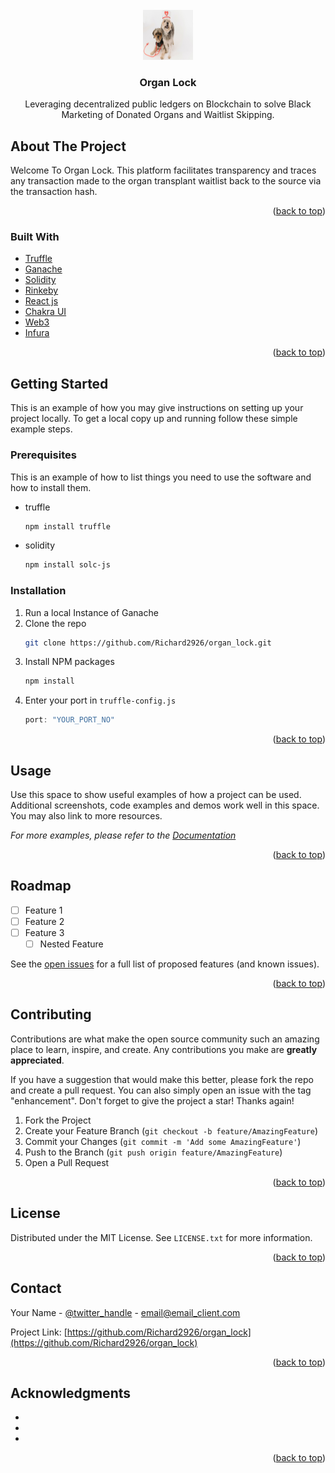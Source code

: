 <div id="top"></div>
<!--
*** Thanks for checking out the Best-README-Template. If you have a suggestion
*** that would make this better, please fork the repo and create a pull request
*** or simply open an issue with the tag "enhancement".
*** Don't forget to give the project a star!
*** Thanks again! Now go create something AMAZING! :D
-->



<!-- PROJECT SHIELDS -->
<!--
*** I'm using markdown "reference style" links for readability.
*** Reference links are enclosed in brackets [ ] instead of parentheses ( ).
*** See the bottom of this document for the declaration of the reference variables
*** for contributors-url, forks-url, etc. This is an optional, concise syntax you may use.
*** https://www.markdownguide.org/basic-syntax/#reference-style-links
-->


<!-- PROJECT LOGO -->
<br />
<div align="center">
  <a href="https://github.com/Richard2926/organ_lock">
    <img src="public/bg_dog.jpg" alt="Logo" width="80" height="80">
  </a>

<h3 align="center">Organ Lock</h3>

  <p align="center">
    Leveraging decentralized public ledgers on Blockchain to solve Black Marketing of Donated Organs and Waitlist Skipping. 
    <br />
  </p>
</div>



<!-- TABLE OF CONTENTS -->
<!-- <details>
  <summary>Table of Contents</summary>
  <ol>
    <li>
      <a href="#about-the-project">About The Project</a>
      <ul>
        <li><a href="#built-with">Built With</a></li>
      </ul>
    </li>
    <li>
      <a href="#getting-started">Getting Started</a>
      <ul>
        <li><a href="#prerequisites">Prerequisites</a></li>
        <li><a href="#installation">Installation</a></li>
      </ul>
    </li>
    <li><a href="#usage">Usage</a></li>
    <li><a href="#roadmap">Roadmap</a></li>
    <li><a href="#contributing">Contributing</a></li>
    <li><a href="#license">License</a></li>
    <li><a href="#contact">Contact</a></li>
    <li><a href="#acknowledgments">Acknowledgments</a></li>
  </ol>
</details> -->



<!-- ABOUT THE PROJECT -->
## About The Project

Welcome To Organ Lock. This platform facilitates transparency and traces any transaction made to the organ transplant waitlist back to the source via the transaction hash.

<p align="right">(<a href="#top">back to top</a>)</p>



### Built With

* [Truffle](https://trufflesuite.com/)
* [Ganache](https://trufflesuite.com/ganache/index.html)
* [Solidity](https://docs.soliditylang.org/en/v0.8.12/)
* [Rinkeby](https://rinkeby.etherscan.io/apidoc)
* [React js](https://reactjs.org/docs/getting-started.html)
* [Chakra UI](https://chakra-ui.com/)
* [Web3](https://web3js.readthedocs.io/en/v1.7.0/)
* [Infura](https://infura.io/)

<p align="right">(<a href="#top">back to top</a>)</p>



<!-- GETTING STARTED -->
## Getting Started

This is an example of how you may give instructions on setting up your project locally.
To get a local copy up and running follow these simple example steps.

### Prerequisites

This is an example of how to list things you need to use the software and how to install them.
* truffle
  ```sh
  npm install truffle
  ```
* solidity
  ```sh
  npm install solc-js
  ```
### Installation

1. Run a local Instance of Ganache
2. Clone the repo
   ```sh
   git clone https://github.com/Richard2926/organ_lock.git
   ```
3. Install NPM packages
   ```sh
   npm install
   ```
4. Enter your port in `truffle-config.js`
   ```js
   port: "YOUR_PORT_NO"
   ```

<p align="right">(<a href="#top">back to top</a>)</p>



<!-- USAGE EXAMPLES -->
## Usage

Use this space to show useful examples of how a project can be used. Additional screenshots, code examples and demos work well in this space. You may also link to more resources.

_For more examples, please refer to the [Documentation](https://example.com)_

<p align="right">(<a href="#top">back to top</a>)</p>



<!-- ROADMAP -->
## Roadmap

- [ ] Feature 1
- [ ] Feature 2
- [ ] Feature 3
    - [ ] Nested Feature

See the [open issues](https://github.com/Richard2926/organ_lock/issues) for a full list of proposed features (and known issues).

<p align="right">(<a href="#top">back to top</a>)</p>



<!-- CONTRIBUTING -->
## Contributing

Contributions are what make the open source community such an amazing place to learn, inspire, and create. Any contributions you make are **greatly appreciated**.

If you have a suggestion that would make this better, please fork the repo and create a pull request. You can also simply open an issue with the tag "enhancement".
Don't forget to give the project a star! Thanks again!

1. Fork the Project
2. Create your Feature Branch (`git checkout -b feature/AmazingFeature`)
3. Commit your Changes (`git commit -m 'Add some AmazingFeature'`)
4. Push to the Branch (`git push origin feature/AmazingFeature`)
5. Open a Pull Request

<p align="right">(<a href="#top">back to top</a>)</p>



<!-- LICENSE -->
## License

Distributed under the MIT License. See `LICENSE.txt` for more information.

<p align="right">(<a href="#top">back to top</a>)</p>



<!-- CONTACT -->
## Contact

Your Name - [@twitter_handle](https://twitter.com/twitter_handle) - email@email_client.com

Project Link: [https://github.com/Richard2926/organ_lock](https://github.com/Richard2926/organ_lock)

<p align="right">(<a href="#top">back to top</a>)</p>



<!-- ACKNOWLEDGMENTS -->
## Acknowledgments

* []()
* []()
* []()

<p align="right">(<a href="#top">back to top</a>)</p>



<!-- MARKDOWN LINKS & IMAGES -->
<!-- https://www.markdownguide.org/basic-syntax/#reference-style-links -->
[contributors-shield]: https://img.shields.io/github/contributors/Richard2926/organ_lock.svg?style=for-the-badge
[contributors-url]: https://github.com/Richard2926/organ_lock/graphs/contributors
[forks-shield]: https://img.shields.io/github/forks/Richard2926/organ_lock.svg?style=for-the-badge
[forks-url]: https://github.com/Richard2926/organ_lock/network/members
[stars-shield]: https://img.shields.io/github/stars/Richard2926/organ_lock.svg?style=for-the-badge
[stars-url]: https://github.com/Richard2926/organ_lock/stargazers
[issues-shield]: https://img.shields.io/github/issues/Richard2926/organ_lock.svg?style=for-the-badge
[issues-url]: https://github.com/Richard2926/organ_lock/issues
[license-shield]: https://img.shields.io/github/license/Richard2926/organ_lock.svg?style=for-the-badge
[license-url]: https://github.com/Richard2926/organ_lock/blob/master/LICENSE.txt
[linkedin-shield]: https://img.shields.io/badge/-LinkedIn-black.svg?style=for-the-badge&logo=linkedin&colorB=555
[linkedin-url]: https://linkedin.com/in/linkedin_username
[product-screenshot]: images/screenshot.png
